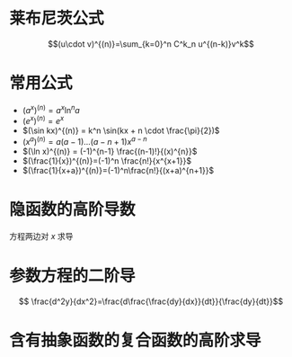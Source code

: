 # 莱布尼茨公式
$$(u\cdot v)^{(n)}=\sum_{k=0}^n C^k_n u^{(n-k)}v^k$$
# 常用公式
- $(a^x)^{(n)} = a^x \ln^n a$
- $(e^x)^{(n)} = e^x$
- $(\sin kx)^{(n)} = k^n \sin(kx + n \cdot \frac{\pi}{2})$
- $(x^a)^{(n)} = a(a-1)...(a-n+1)x^{a-n}$
- $(\ln x)^{(n)} = (-1)^{n-1} \frac{(n-1)!}{(x)^{n}}$
- $(\frac{1}{x})^{(n)}=(-1)^n \frac{n!}{x^{x+1}}$
- $(\frac{1}{x+a})^{(n)}=(-1)^n\frac{n!}{(x+a)^{n+1}}$

# 隐函数的高阶导数
方程两边对 $x$ 求导
# 参数方程的二阶导
$$ \frac{d^2y}{dx^2}=\frac{d\frac{\frac{dy}{dx}}{dt}}{\frac{dy}{dt}}$$
# 含有抽象函数的复合函数的高阶求导
